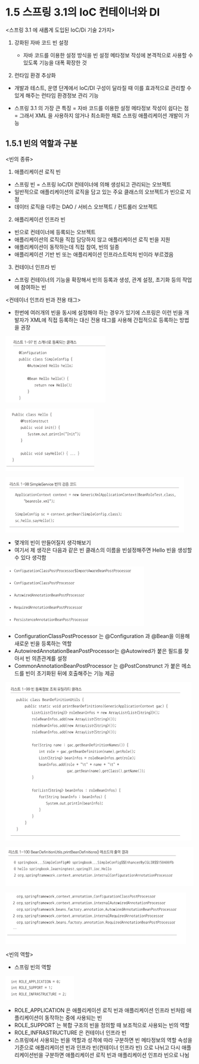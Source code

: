 # 1.5 스프링 3.1의 IoC 컨테이너와 DI

<스프링 3.1 에 새롭게 도입된 IoC/Di 기술 2가지>

1. 강화된 자바 코드 빈 설정 

    -  자바 코드를 이용한 설정 방식을 빈 설정 메타정보 작성에 본격적으로 사용할 수 있도록 기능을 대폭 확장한 것

2. 런타임 환경 추상화
- 개발과 테스트, 운영 단계에서 IoC/DI 구성이 달라질 때 이를 효과적으로 관리할 수 있게 해주는 런타임 환경정보 관리 기능

- 스프링 3.1 의 가장 큰 특징 
= 자바 코드를 이용한 설정 메타정보 작성이 쉽다는 점
= 그래서 XML 을 사용하지 않거나 최소화한 채로 스프링 애플리케이션 개발이 가능

## 1.5.1  빈의 역할과 구분

<빈의 종류>

1) 애플리케이션 로직 빈

- 스프링 빈 = 스프링 IoC/DI 컨테이너에 의해 생성되고 관리되는 오브젝트
- 일반적으로 애플리케이션의 로직을 담고 있는 주요 클래스의 오브젝트가 빈으로 지정
- 데이터 로직을 다루는 DAO / 서비스 오브젝트 / 컨트롤러 오브젝트

2) 애플리케이션 인프라 빈

- 빈으로 컨테이너에 등록되는 오브젝트
- 애플리케이션의 로직을 직접 담당하지 않고 애플리케이션 로직 빈을 지원
- 애플리케이션이 동작하는데 직접 참여, 빈의 일종
- 애플리케이션 기반 빈 또는 애플리케이션 인프라스트럭처 빈이라 부르겠음

3) 컨테이너 인프라 빈

- 스프링 컨테이너의 기능을 확장해서 빈의 등록과 생성, 관계 설정, 초기화 등의 작업에 참여하는 빈

<컨테이너 인프라 빈과 전용 태그>

- 한번에 여러개의 빈을 동시에 설정해야 하는 경우가 있기에 스프링은 이런 빈을 개발자가 XML에 직접 등록하는 대신 전용 태그를 사용해 간접적으로 등록하는 방법을 권장

![1%205%20%E1%84%89%E1%85%B3%E1%84%91%E1%85%B3%E1%84%85%E1%85%B5%E1%86%BC%203%201%E1%84%8B%E1%85%B4%20IoC%20%E1%84%8F%E1%85%A5%E1%86%AB%E1%84%90%E1%85%A6%E1%84%8B%E1%85%B5%E1%84%82%E1%85%A5%E1%84%8B%E1%85%AA%20DI%20af798a2adac142459b0a04c8428593b5/Untitled.png](1%205%20%E1%84%89%E1%85%B3%E1%84%91%E1%85%B3%E1%84%85%E1%85%B5%E1%86%BC%203%201%E1%84%8B%E1%85%B4%20IoC%20%E1%84%8F%E1%85%A5%E1%86%AB%E1%84%90%E1%85%A6%E1%84%8B%E1%85%B5%E1%84%82%E1%85%A5%E1%84%8B%E1%85%AA%20DI%20af798a2adac142459b0a04c8428593b5/Untitled.png)

![1%205%20%E1%84%89%E1%85%B3%E1%84%91%E1%85%B3%E1%84%85%E1%85%B5%E1%86%BC%203%201%E1%84%8B%E1%85%B4%20IoC%20%E1%84%8F%E1%85%A5%E1%86%AB%E1%84%90%E1%85%A6%E1%84%8B%E1%85%B5%E1%84%82%E1%85%A5%E1%84%8B%E1%85%AA%20DI%20af798a2adac142459b0a04c8428593b5/Untitled%201.png](1%205%20%E1%84%89%E1%85%B3%E1%84%91%E1%85%B3%E1%84%85%E1%85%B5%E1%86%BC%203%201%E1%84%8B%E1%85%B4%20IoC%20%E1%84%8F%E1%85%A5%E1%86%AB%E1%84%90%E1%85%A6%E1%84%8B%E1%85%B5%E1%84%82%E1%85%A5%E1%84%8B%E1%85%AA%20DI%20af798a2adac142459b0a04c8428593b5/Untitled%201.png)

![1%205%20%E1%84%89%E1%85%B3%E1%84%91%E1%85%B3%E1%84%85%E1%85%B5%E1%86%BC%203%201%E1%84%8B%E1%85%B4%20IoC%20%E1%84%8F%E1%85%A5%E1%86%AB%E1%84%90%E1%85%A6%E1%84%8B%E1%85%B5%E1%84%82%E1%85%A5%E1%84%8B%E1%85%AA%20DI%20af798a2adac142459b0a04c8428593b5/Untitled%202.png](1%205%20%E1%84%89%E1%85%B3%E1%84%91%E1%85%B3%E1%84%85%E1%85%B5%E1%86%BC%203%201%E1%84%8B%E1%85%B4%20IoC%20%E1%84%8F%E1%85%A5%E1%86%AB%E1%84%90%E1%85%A6%E1%84%8B%E1%85%B5%E1%84%82%E1%85%A5%E1%84%8B%E1%85%AA%20DI%20af798a2adac142459b0a04c8428593b5/Untitled%202.png)

- 몇개의 빈이 만들어질지 생각해보기
- 여기서 제 생각은 다음과 같은 빈 클래스의 이름을 빈설정해주면 Hello 빈을 생성할 수 있다 생각함

![1%205%20%E1%84%89%E1%85%B3%E1%84%91%E1%85%B3%E1%84%85%E1%85%B5%E1%86%BC%203%201%E1%84%8B%E1%85%B4%20IoC%20%E1%84%8F%E1%85%A5%E1%86%AB%E1%84%90%E1%85%A6%E1%84%8B%E1%85%B5%E1%84%82%E1%85%A5%E1%84%8B%E1%85%AA%20DI%20af798a2adac142459b0a04c8428593b5/Untitled%203.png](1%205%20%E1%84%89%E1%85%B3%E1%84%91%E1%85%B3%E1%84%85%E1%85%B5%E1%86%BC%203%201%E1%84%8B%E1%85%B4%20IoC%20%E1%84%8F%E1%85%A5%E1%86%AB%E1%84%90%E1%85%A6%E1%84%8B%E1%85%B5%E1%84%82%E1%85%A5%E1%84%8B%E1%85%AA%20DI%20af798a2adac142459b0a04c8428593b5/Untitled%203.png)

- ConfigurationClassPostProcessor 는 @Configuration 과 @Bean을 이용해 새로운 빈을 등록하는 역할
- AutowiredAnnotationBeanPostProcessor는 @Autowired가 붙은 필드를 찾아서 빈 의존관계를 설정
- CommonAnnotationBeanPostProcessor 는 @PostConstrunct 가 붙은 메소드를 빈이 초기화된 뒤에 호출해주는 기능 제공

![1%205%20%E1%84%89%E1%85%B3%E1%84%91%E1%85%B3%E1%84%85%E1%85%B5%E1%86%BC%203%201%E1%84%8B%E1%85%B4%20IoC%20%E1%84%8F%E1%85%A5%E1%86%AB%E1%84%90%E1%85%A6%E1%84%8B%E1%85%B5%E1%84%82%E1%85%A5%E1%84%8B%E1%85%AA%20DI%20af798a2adac142459b0a04c8428593b5/Untitled%204.png](1%205%20%E1%84%89%E1%85%B3%E1%84%91%E1%85%B3%E1%84%85%E1%85%B5%E1%86%BC%203%201%E1%84%8B%E1%85%B4%20IoC%20%E1%84%8F%E1%85%A5%E1%86%AB%E1%84%90%E1%85%A6%E1%84%8B%E1%85%B5%E1%84%82%E1%85%A5%E1%84%8B%E1%85%AA%20DI%20af798a2adac142459b0a04c8428593b5/Untitled%204.png)

![1%205%20%E1%84%89%E1%85%B3%E1%84%91%E1%85%B3%E1%84%85%E1%85%B5%E1%86%BC%203%201%E1%84%8B%E1%85%B4%20IoC%20%E1%84%8F%E1%85%A5%E1%86%AB%E1%84%90%E1%85%A6%E1%84%8B%E1%85%B5%E1%84%82%E1%85%A5%E1%84%8B%E1%85%AA%20DI%20af798a2adac142459b0a04c8428593b5/Untitled%205.png](1%205%20%E1%84%89%E1%85%B3%E1%84%91%E1%85%B3%E1%84%85%E1%85%B5%E1%86%BC%203%201%E1%84%8B%E1%85%B4%20IoC%20%E1%84%8F%E1%85%A5%E1%86%AB%E1%84%90%E1%85%A6%E1%84%8B%E1%85%B5%E1%84%82%E1%85%A5%E1%84%8B%E1%85%AA%20DI%20af798a2adac142459b0a04c8428593b5/Untitled%205.png)

![1%205%20%E1%84%89%E1%85%B3%E1%84%91%E1%85%B3%E1%84%85%E1%85%B5%E1%86%BC%203%201%E1%84%8B%E1%85%B4%20IoC%20%E1%84%8F%E1%85%A5%E1%86%AB%E1%84%90%E1%85%A6%E1%84%8B%E1%85%B5%E1%84%82%E1%85%A5%E1%84%8B%E1%85%AA%20DI%20af798a2adac142459b0a04c8428593b5/Untitled%206.png](1%205%20%E1%84%89%E1%85%B3%E1%84%91%E1%85%B3%E1%84%85%E1%85%B5%E1%86%BC%203%201%E1%84%8B%E1%85%B4%20IoC%20%E1%84%8F%E1%85%A5%E1%86%AB%E1%84%90%E1%85%A6%E1%84%8B%E1%85%B5%E1%84%82%E1%85%A5%E1%84%8B%E1%85%AA%20DI%20af798a2adac142459b0a04c8428593b5/Untitled%206.png)

<빈의 역할>

- 스프링 빈의 역할

![1%205%20%E1%84%89%E1%85%B3%E1%84%91%E1%85%B3%E1%84%85%E1%85%B5%E1%86%BC%203%201%E1%84%8B%E1%85%B4%20IoC%20%E1%84%8F%E1%85%A5%E1%86%AB%E1%84%90%E1%85%A6%E1%84%8B%E1%85%B5%E1%84%82%E1%85%A5%E1%84%8B%E1%85%AA%20DI%20af798a2adac142459b0a04c8428593b5/Untitled%207.png](1%205%20%E1%84%89%E1%85%B3%E1%84%91%E1%85%B3%E1%84%85%E1%85%B5%E1%86%BC%203%201%E1%84%8B%E1%85%B4%20IoC%20%E1%84%8F%E1%85%A5%E1%86%AB%E1%84%90%E1%85%A6%E1%84%8B%E1%85%B5%E1%84%82%E1%85%A5%E1%84%8B%E1%85%AA%20DI%20af798a2adac142459b0a04c8428593b5/Untitled%207.png)

- ROLE_APPLICATION 은 애플리케이션 로직 빈과 애플리케이션 인프라 빈처럼 애플리케이션이 동작하는 중에 사용되는 빈
- ROLE_SUPPORT 는 복합 구조의 빈을 정의할 때 보조적으로 사용되는 빈의 역할
- ROLE_INFRASTRUCTURE 은 컨테이너 인프라 빈
- 스프링에서 사용되는 빈을 역할과 성격에 따라 구분하면 빈 메타정보의 역할 속성을 기준으로 애플리케이션 빈과 인프라 빈(컨테이너 인프라 빈) 으로 나뉘고 다시 애플리케이션빈을 구분하면 애플리케이션 로직 빈과 애플리케이션 인프라 빈으로 나뉨
